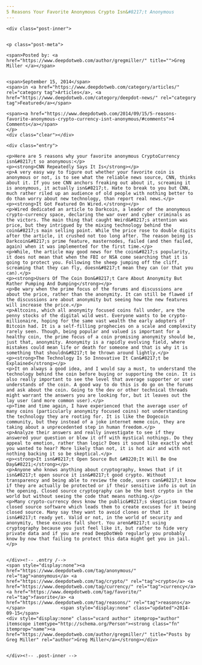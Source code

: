 ```yaml
---
5 Reasons Your Favorite Anonymous Crypto Isn&#8217;t Anonymous
---
```

<article class="post-listing post-6820 post type-post status-publish format-standard has-post-thumbnail hentry category-deepdot-news tag-anonymous tag-crypto tag-currency tag-favorite tag-reasons">
    
    <div class="post-inner">
    
    
    <p class="post-meta">
    
    <span>Posted by: <a href="https://www.deepdotweb.com/author/gregmiller/" title="">Greg Miller </a></span>
    
    
    <span>September 15, 2014</span>
    <span>in <a href="https://www.deepdotweb.com/category/articles/" rel="category tag">Articles</a>, <a href="https://www.deepdotweb.com/category/deepdot-news/" rel="category tag">Featured</a></span>
    
    <span><a href="https://www.deepdotweb.com/2014/09/15/5-reasons-favorite-anonymous-crypto-currency-isnt-anonymous/#comments">4 Comments</a></span>
    </p>
    <div class="clear"></div>
    
    <div class="entry">
    
    <p>Here are 5 reasons why your favorite anonymous CryptoCurrency isn&#8217;t so anonymous:</p>
    <p><strong>CNN Repeatedly Says It Is</strong></p>
    <p>A very easy way to figure out whether your favorite coin is anonymous or not, is to see what the reliable news source, CNN, thinks about it. If you see CNN anchors freaking out about it, screaming it is anonymous, it actually isn&#8217;t. Hate to break to you but CNN, much rather riled up an audience of old people with nothing better to do than worry about new technology, than report real news.</p>
    <p><strong>It Got Featured On Wired.</strong></p>
    <p>Wired dedicated an article to Darkcoin, a leader of the anonymous crypto-currency space, declaring the war over and cyber criminals as the victors. The main thing that caught Weird&#8217;s attention was price, but they intrigued by the mixing technology behind the coin&#8217;s main selling point. While the price rose to double digits after the article, it crushed not too long after. The reason being is Darkcoin&#8217;s prime feature, masternodes, failed (and then failed, again) when it was implemented for the first time.</p>
    <p>While, the article may good news for the coin&#8217;s popularity, it does not mean that when the FBI or NSA come searching that it is going to protect you. Following the sheep jumping off the cliff, screaming that they can fly, doesn&#8217;t mean they can (or that you can).</p>
    <p><strong>Users Of The Coin Don&#8217;t Care About Anonymity But Rather Pumping And Dumping</strong></p>
    <p>Be wary when the prime focus of the forums and discussions are about the price, rather than the anonymity. It can still be flawed if the discussions are about anonymity but seeing how the new features will increase the price.</p>
    <p>Altcoins, which all anonymity focused coins fall under, are the penny stocks of the digital wild west. Everyone wants to be crypto-millionaire, hoping for the same vast wealth the early adopters of Bitcoin had. It is a self-filling prophecies on a scale and complexity rarely seen. Though, being popular and valued is important for a healthy coin, the prime focus of a coin promising anonymity should be, just that, anonymity. Anonymity is a rapidly evolving field, where mistakes could mean life or death for someone and that is why it is something that shouldn&#8217;t be thrown around lightly.</p>
    <p><strong>The Technology Is So Innovative It Can&#8217;t be Explained</strong></p>
    <p>It on always a good idea, and I would say a must, to understand the technology behind the coin before buying or supporting the coin. It is also really important to see the level that average supporter or user understands of the coin. A good way to do this is do go on the forums and ask about the coin. Going to the dev or other technical threads might warrant the answers you are looking for, but it leaves out the lay user (and more common user).</p>
    <p>Time and time again, I have experienced that the average user of many coins (particularly anonymity focused coins) not understanding the technology they are rooting for. It is like the Dogecoin community, but they instead of a joke internet meme coin, they are taking about a unprecedented step in human freedom.</p>
    <p>Analyze their answers and really investigate to see if they answered your question or blew it off with mystical nothings. Do they appeal to emotion, rather than logic? Does it sound like exactly what you wanted to hear? More likely than not, it is hot air and with not nothing backing it so be skeptical.</p>
    <p><strong>It isn&#8217;t Open Source But &#8220;It Will Be One Day&#8221;</strong></p>
    <p>Anyone who knows anything about cryptography, knows that if it isn&#8217;t open source it isn&#8217;t good crypto. Without transparency and being able to review the code, users can&#8217;t know if they are actually be protected or if their sensitive info is out in the opening. Closed source cryptography can be the best crypto in the world but without seeing the code that means nothing.</p>
    <p>Many crypto-currency devs know the public&#8217;s skepticism toward closed source software which leads them to create excuses for it being closed source. Many say they want to avoid clones or that it isn&#8217;t ready yet. Valid or not, in the world of security and anonymity, these excuses fall short. You aren&#8217;t using cryptography because you just feel like it, but rather to hide very private data and if you are read DeepDotWeb regularly you probably know by now that failing to protect this data might get you in jail.</p>
    
    
    </div><!-- .entry /-->
    <span style="display:none"><a href="https://www.deepdotweb.com/tag/anonymous/" rel="tag">anonymous</a> <a href="https://www.deepdotweb.com/tag/crypto/" rel="tag">crypto</a> <a href="https://www.deepdotweb.com/tag/currency/" rel="tag">currency</a> <a href="https://www.deepdotweb.com/tag/favorite/" rel="tag">favorite</a> <a href="https://www.deepdotweb.com/tag/reasons/" rel="tag">reasons</a></span>				<span style="display:none" class="updated">2014-09-15</span>
    <div style="display:none" class="vcard author" itemprop="author" itemscope itemtype="http://schema.org/Person"><strong class="fn" itemprop="name"><a href="https://www.deepdotweb.com/author/gregmiller/" title="Posts by Greg Miller" rel="author">Greg Miller</a></strong></div>
    
    
    </div><!-- .post-inner -->
</article><!-- .post-listing -->

